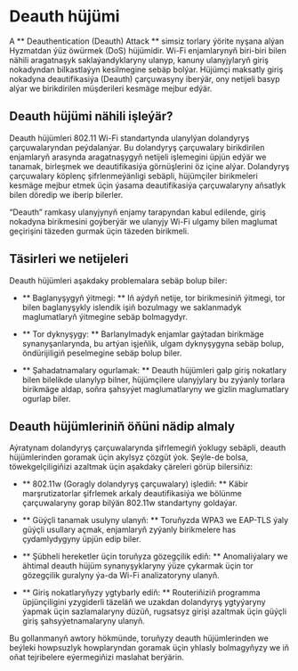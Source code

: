 # Deauth hüjümi

A ** Deauthentication (Deauth) Attack ** simsiz torlary ýörite nyşana alýan Hyzmatdan ýüz öwürmek (DoS) hüjümidir. Wi-Fi enjamlarynyň biri-biri bilen nähili aragatnaşyk saklaýandyklaryny ulanyp, kanuny ulanyjylaryň giriş nokadyndan bilkastlaýyn kesilmegine sebäp bolýar. Hüjümçi maksatly giriş nokadyna deautifikasiýa (Deauth) çarçuwasyny iberýär, ony netijeli basyp alýar we birikdirilen müşderileri kesmäge mejbur edýär.

## Deauth hüjümi nähili işleýär?

Deauth hüjümleri 802.11 Wi-Fi standartynda ulanylýan dolandyryş çarçuwalaryndan peýdalanýar. Bu dolandyryş çarçuwalary birikdirilen enjamlaryň arasynda aragatnaşygyň netijeli işlemegini üpjün edýär we tanamak, birleşmek we deautifikasiýa görnüşlerini öz içine alýar. Dolandyryş çarçuwalary köplenç şifrlenmeýänligi sebäpli, hüjümçiler birikmeleri kesmäge mejbur etmek üçin ýasama deautifikasiýa çarçuwalaryny aňsatlyk bilen döredip we iberip bilerler.

“Deauth” ramkasy ulanyjynyň enjamy tarapyndan kabul edilende, giriş nokadyna birikmesini goýberýär we ulanyjy Wi-Fi ulgamy bilen maglumat geçirişini täzeden gurmak üçin täzeden birikmeli.

## Täsirleri we netijeleri

Deauth hüjümleri aşakdaky problemalara sebäp bolup biler:

- ** Baglanyşygyň ýitmegi: ** Iň aýdyň netije, tor birikmesiniň ýitmegi, tor bilen baglanyşykly islendik işiň bozulmagy we saklanmadyk maglumatlaryň ýitmegine sebäp bolmagydyr.

- ** Tor dyknyşygy: ** Barlanylmadyk enjamlar gaýtadan birikmäge synanyşanlarynda, bu artýan işjeňlik, ulgam dyknyşygyna sebäp bolup, öndürijiligiň peselmegine sebäp bolup biler.

- ** Şahadatnamalary ogurlamak: ** Deauth hüjümleri galp giriş nokatlary bilen bilelikde ulanylyp bilner, hüjümçilere ulanyjylary bu zyýanly torlara birikmäge aldap, soňra şahsyýet maglumatlaryny we gizlin maglumatlary ogurlap biler.

## Deauth hüjümleriniň öňüni nädip almaly

Aýratynam dolandyryş çarçuwalarynda şifrlemegiň ýoklugy sebäpli, deauth hüjümlerinden goramak üçin akylsyz çözgüt ýok. Şeýle-de bolsa, töwekgelçiligiňizi azaltmak üçin aşakdaky çäreleri görüp bilersiňiz:

- ** 802.11w (Goragly dolandyryş çarçuwalary) işlediň: ** Käbir marşrutizatorlar şifrlemek arkaly deautifikasiýa we bölünme çarçuwalaryny gorap bilýän 802.11w standartyny goldaýar.

- ** Güýçli tanamak usulyny ulanyň: ** Toruňyzda WPA3 we EAP-TLS ýaly güýçli usullary açmak, enjamlaryň zyýanly birikmelere has çydamlydygyny üpjün edip biler.

- ** Şübheli hereketler üçin toruňyza gözegçilik ediň: ** Anomaliýalary we ähtimal deauth hüjüm synanyşyklaryny ýüze çykarmak üçin tor gözegçilik guralyny ýa-da Wi-Fi analizatoryny ulanyň.

- ** Giriş nokatlaryňyzy ygtybarly ediň: ** Routeriňiziň programma üpjünçiligini yzygiderli täzeläň we uzakdan dolandyryş ygtyýaryny ýapmak üçin sazlamalaryny düzüň, rugsatsyz girişi azaltmak üçin güýçli giriş şahsyýetnamalaryny ulanyň.

Bu gollanmanyň awtory hökmünde, toruňyzy deauth hüjümlerinden we beýleki howpsuzlyk howplaryndan goramak üçin yhlasly bolmagyňyzy we iň oňat tejribelere eýermegiňizi maslahat berýärin.
